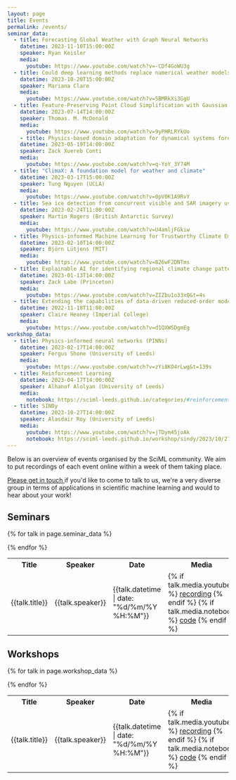 ```yaml
---
layout: page
title: Events
permalink: /events/
seminar_data:
  - title: Forecasting Global Weather with Graph Neural Networks
    datetime: 2023-11-10T15:00:00Z
    speaker: Ryan Keisler
    media:
      youtube: https://www.youtube.com/watch?v=-CDf4GoWU3g
  - title: Could deep learning methods replace numerical weather models?
    datetime: 2023-10-20T15:00:00Z
    speaker: Mariana Clare
    media:
      youtube: https://www.youtube.com/watch?v=5BMRkXi3GgU
  - title: Feature-Preserving Point Cloud Simplification with Gaussian Processes
    datetime: 2023-07-14T14:00:00Z
    speaker: Thomas. M. McDonald
    media:
      youtube: https://www.youtube.com/watch?v=9yPHRLRYkUo
    - title: Physics-based domain adaptation for dynamical systems forecasting
    datetime: 2023-05-19T14:00:00Z
    speaker: Zack Xuereb Conti
    media:
      youtube: https://www.youtube.com/watch?v=q-YoY_3Y74M
  - title: "ClimaX: A foundation model for weather and climate"
    datetime: 2023-03-17T15:00:00Z
    speaker: Tung Nguyen (UCLA)
    media:
      youtube: https://www.youtube.com/watch?v=0pV0K1A9RvY
  - title: Sea ice detection from concurrent visible and SAR imagery using a convolutional neural network
    datetime: 2023-02-24T11:00:00Z
    speaker: Martin Rogers (British Antarctic Survey)
    media:
      youtube: https://www.youtube.com/watch?v=U4amljFGkiw
  - title: Physics-informed Machine Learning for Trustworthy Climate Emulators
    datetime: 2023-02-10T14:00:00Z
    speaker: Björn Lütjens (MIT)
    media:
      youtube: https://www.youtube.com/watch?v=826wF2DNTms
  - title: Explainable AI for identifying regional climate change patterns
    datetime: 2023-01-13T14:00:00Z
    speaker: Zack Labe (Princeton)
    media:
      youtube: https://www.youtube.com/watch?v=ZIZbu1o33xQ&t=4s
  - title: Extending the capabilities of data-driven reduced-order models to make predictions for unseen scenarios
    datetime: 2022-11-18T11:00:00Z
    speaker: Claire Heaney (Imperial College)
    media:
      youtube: https://www.youtube.com/watch?v=d1QXWSDgmEg
workshop_data:
  - title: Physics-informed neural networks (PINNs)
    datetime: 2023-02-17T14:00:00Z
    speaker: Fergus Shone (University of Leeds)
    media:
      youtube: https://www.youtube.com/watch?v=zYi8KO4rLwg&t=139s
  - title: Reinforcement Learning
    datetime: 2023-04-17T14:00:00Z
    speaker: Alhanof Alolyan (University of Leeds)
    media:
      notebook: https://sciml-leeds.github.io/categories/#reinforcement_learning
  - title: SINDy
    datetime: 2023-10-27T14:00:00Z
    speaker: Alasdair Roy (University of Leeds)
    media:
      youtube: https://www.youtube.com/watch?v=jTDym45joAk
      notebook: https://sciml-leeds.github.io/workshop/sindy/2023/10/27/SINDy_Challenges.html
---
```


Below is an overview of events organised by the SciML community. We aim to put
recordings of each event online within a week of them taking place.

[Please get in touch <i class="fa fa-envelope"></i>](mailto://{{site.contact_email}}) if you'd like to come to
talk to us, we're a very diverse group in terms of applications in scientific
machine learning and would <i class="fa fa-heart"></i> to hear about your work!

<h2>Seminars</h2>

<table>
<tr>
<th>Title</th>
<th>Speaker</th>
<th>Date</th>
<th>Media</th>
</tr>

{% for talk in page.seminar_data %}
<tr>
<td>{{talk.title}}</td>
<td>{{talk.speaker}}</td>
<td>{{talk.datetime | date: "%d/%m/%Y %H:%M"}}</td>
<td>
{% if talk.media.youtube %}
<a href="{{talk.media.youtube}}">recording</a>
{% endif %}
{% if talk.media.notebook %}
<a href="{{talk.media.notebook}}">code</a>
{% endif %}
</td>
</tr>
{% endfor %}

</table>

<h2>Workshops</h2>

<table>
<tr>
<th>Title</th>
<th>Speaker</th>
<th>Date</th>
<th>Media</th>
</tr>

{% for talk in page.workshop_data %}
<tr>
<td>{{talk.title}}</td>
<td>{{talk.speaker}}</td>
<td>{{talk.datetime | date: "%d/%m/%Y %H:%M"}}</td>
<td>
{% if talk.media.youtube %}
<a href="{{talk.media.youtube}}">recording</a>
{% endif %}
{% if talk.media.notebook %}
<a href="{{talk.media.notebook}}">code</a>
{% endif %}
</td>
</tr>
{% endfor %}

</table>
